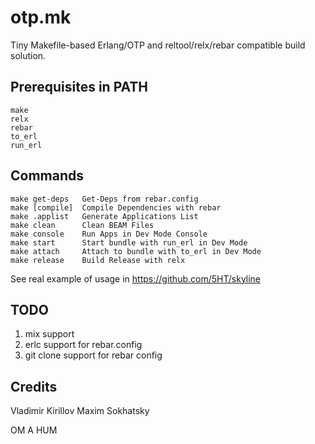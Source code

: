 otp.mk
======

Tiny Makefile-based Erlang/OTP and reltool/relx/rebar compatible build solution.

Prerequisites in PATH
---------------------

    make
    relx
    rebar
    to_erl
    run_erl

Commands
--------

    make get-deps	Get-Deps from rebar.config
    make [compile]	Compile Dependencies with rebar
    make .applist	Generate Applications List
    make clean		Clean BEAM Files
    make console	Run Apps in Dev Mode Console
    make start		Start bundle with run_erl in Dev Mode
    make attach		Attach to bundle with to_erl in Dev Mode
    make release	Build Release with relx

See real example of usage in https://github.com/5HT/skyline

TODO
----

1. mix support
2. erlc support for rebar.config
3. git clone support for rebar config

Credits
-------

Vladimir Kirillov
Maxim Sokhatsky

OM A HUM
